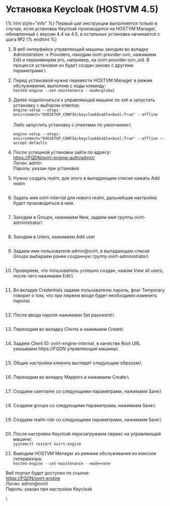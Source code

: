 # Установка Keycloak (HOSTVM 4.5)

{% hint style="info" %}
Первый шаг инструкции выполняется только в случае, если установка Keycloak производится на HOSTVM Manager, обновленный с версии 4.4 на 4.5, в остальных установка начинается с шага №2
{% endhint %}

1. В веб-интерфейсе управляющей машины заходим во вкладку Administration -> Providers, находим ovirt-provider-ovn, нажимаем Edit и переименуем его, например, на ovirt-provider-ovn\_old. В процессе установки он будет создан заново с другими параметрами.\

2. Перед установкой нужно перевести HOSTVM Manager в режим обслуживания, выполнив с ноды команду:\
   `hosted-engine --set-maintenance --mode=global`
3.  Далее подключиться к управляющей машине по ssh и запустить установку с выбором ответов:\
    `engine-setup --otopi-environment="OVESETUP_CONFIG/keycloakEnable=bool:True" --offline`\
    \
    Либо запустить установку с ответами по умолчанию:\


    `engine-setup --otopi-environment="OVESETUP_CONFIG/keycloakEnable=bool:True" --offline –-accept-defaults`
4. После успешной установки зайти по адресу:\
   [https://FQDN/ovirt-engine-auth/admin/](https://fqdn/ovirt-engine-auth/admin/)\
   Логин: admin\
   Пароль: указан при установке
5. Нужно создать realm, для этого в выпадающем списке нажать Add realm

<figure><img src="https://lh3.googleusercontent.com/429rtMky9D_utY4oRSRj_DxmWyoI3Fsk1b-5wzbqHXu1JwWtM70XQXXg9-VSH8yrqOlhb7l4FfOZZQTjQuXM2HExc71elB-_2o9dVBqCbx5wNeBSAUduSYUAMuhGJS6k2kg62uaVFyGp3hf4wgnYBwI" alt=""><figcaption></figcaption></figure>

6. Задать имя ovirt-internal для нового realm, дальнейшая настройка будет производиться в нем.

<figure><img src="https://lh6.googleusercontent.com/q1Esh5pNwAwr3e_-Ft0XrLgVhSx2-wBKVBjO6SEdXdI5ldI6L4GH5GewaWP_eddxNljZqx1JjWFTIcuuBxh6vLhk5-yiNYSmiZh3l2NJgovcpt2hBCA-UKwWDcRqw3_c8yvCN6Vma-6fd6INpOqUz1Q" alt=""><figcaption></figcaption></figure>

7.  Заходим в Groups, нажимаем New, задаем имя группы ovirt-administrator\


    <figure><img src="https://lh5.googleusercontent.com/owyh0mvvbJtDF4oHlfk6Ddt56LcEt8QV_7up3UVAvr9TFhJmJL1YQ3tdXhIdDaPCA5ItijEtpY34BeuUyMNeHOqKa6Pl9blCKtGmI4mkKtyTOkFo-qI1n1ukMQhgRQ4I6JgDC6uldSOIEub4yECr0M4" alt=""><figcaption></figcaption></figure>
8.  Заходим в Users, нажимаем Add user

    <figure><img src="https://lh6.googleusercontent.com/VCudmhZU5ZqmpAZ-BesJnNQWdkrOGRa7SGOFlFGiIGYYI2dEFCURZ9ovoD4rEmfkgls-BRDi-62dYO0syDNxUesA4q5mrRur9-qRQqqfpuuAm4unOr8lm0khq4aeZ7nJAIjQe5XcHFM7QSmhL_fRWSw" alt=""><figcaption></figcaption></figure>
9.  Задаем имя пользователя admin@ovirt, в выпадающем списке Groups выбираем ранее созданную группу ovirt-administrator\


    <figure><img src="https://lh6.googleusercontent.com/uOtJ02xXZu1EM-pQGHHVjSYdxaJT7d95z14vr7rSaLr0MYsfG0Lxuj3W29lM0P518V9bsM7zDGItSYQh5eta07j0BCkVpWOQSJlFFD3C_nkhQDuu8vOilODkmVk1w89dEe1fI0i_Q6qTLr-WYinv1cY" alt=""><figcaption></figcaption></figure>
10. Проверяем, что пользователь успешно создан, нажам View all users, после чего нажимаем Edit:\


    <figure><img src="https://lh6.googleusercontent.com/TPrxXdg4gC0oRksVTkbvLtVqs3juR0u-3SZuMfXlckVMQ8oPYHeV2uf08BLgQRvVz-AW6INcRyLT3LiwmLE1r9VJ5EsLElCcy9Yi4rWgXB-md7T8LONa4yZ8fPJ7mCx4yIe6b-lRzbVeYRrgsu7OOho" alt=""><figcaption></figcaption></figure>
11. Во вкладке Credentials задаем пользователю пароль, флаг Temporary говорит о том, что при первом входе будет необходимо изменить пароль\


    <figure><img src="https://lh5.googleusercontent.com/5CILD9ezVGCtnyA68XK1Lln25PmT1u8RHtQRj-eUqsPwXlOLjySeV7Fik50zwV-7g5urgBa-XpWfcCI3_QaESFTARm_l8-qbZ7CzdKOYPY6Iot_vcxnJhgb6vWlAwqZhikr4GgqR2QKi8bw3uaBXYYw" alt=""><figcaption></figcaption></figure>
12. После ввода пароля нажимаем Set password:\


    <figure><img src="https://lh6.googleusercontent.com/lUVXeAYuAjn3lsqRAbnJsp3RnB_mTyYlDvmFzg_JJd8kimjZ6aVJp8JRT-eLP5faWGitg1xDBovgk6O7bcSs0HbmR7YmzARUdcfRlw-zg7OaV8pkA0Gl0QVaqsKKFmFKyQA47soNFP_jS9Bfv0BEXqY" alt=""><figcaption></figcaption></figure>
13. Переходим во вкладку Clients и нажимаем Create\


    <figure><img src="https://lh5.googleusercontent.com/p93ugFQm9irgC0DtK5K02NZ70xy6IaOF4WKsDAlygQ7ard1KjmUs_aPrM6dkyyxySnKwjDzM6zzDQci915znG7d07ocbNi7o_-Lp9tjZKcb3chSk4TKYtGsTsaflVEd1lqlkLbEoQ3-Ubf57yjJjbh8" alt=""><figcaption></figcaption></figure>
14. Задаем Client ID: ovirt-engine-internal, в качестве Root URL указываем https://FQDN управляющей машины\


    <figure><img src="https://lh4.googleusercontent.com/oSy8kNe4118lwhqd2T0Nxf5CBBxPJCpWoiCwaaXgEgMNnLpMrsfHhU1W8MGbwGPqM9wN1QkbaROrLVnRN9ceZ2v_mNYetf56FyP4b1ERgQ1Y2t2EpDvkt5UoJgmPzFuu26obmwI8_EptHXOoztWHtk8" alt=""><figcaption></figcaption></figure>
15. Общие настройки клиента выглядят следующим образом:\


    <figure><img src="https://lh4.googleusercontent.com/Y5QbUujsL3_Oayu2k90nvpRN0Dsx8uR5OVuiVqZVg45nM_5B0RwBmeRBAkgGpxmpI_gP8v4-HJGDRat9mJOJVkz2012W7t_Af3Wyev00Q_-aN_pnpnB9eF6egarz3zoLd-OvmwZszYw09wrdLevBO2Y" alt=""><figcaption></figcaption></figure>
16. Переходим во вкладку Mappers и нажимаем Create:\


    <figure><img src="https://lh5.googleusercontent.com/1FlMXbl6Jd85YP08rEnQw9DpBSLnwxK2Mnhjk8kS3LfRjx7pDE8g73IYDCOo0bjjwI09JyCCHreJ4mh92eM5z0Svf0dTwOGDfZcyFXclRVoloAke9ECAb4fFdwWwuqsT5vHH4hqB7sTt_99ZMDSVcaI" alt=""><figcaption></figcaption></figure>
17. Создаем username со следующими параметрами, нажимаем Save:\


    <figure><img src="https://lh4.googleusercontent.com/wF7qEi020eGBp5C-bV9HN0Zk-CPm3VibyrsJ4Udaf1ED-mXlI9fdhVcHOlj79YCoxtozZnxbHpeYSe259iT1ksJr8AVk9SYp5QabWmCMqbBpUsYbNjet6w7Oi1UB-2uC5-Cwg5fAEpxHOS4a-0EtFxs" alt=""><figcaption></figcaption></figure>
18. Создаем groups со следующими параметрами, нажимаем Save:\


    <figure><img src="https://lh5.googleusercontent.com/iTAC1QYK7RPaokIgx7Shw-qUWZD2a9OWsobP0kBASsXoYjlvr2UR5NAhtb2YfkvrNaFb4vVGau2EAoSOx9UUegVH6326ainyztAYhg4lpxuDrwLxjII-v9_HLN3lrLhrj9UntQ69yBDUKzUTeKe7ylo" alt=""><figcaption></figcaption></figure>
19. Создаем realm role со следующими параметрами, нажимаем Save:\


    <figure><img src="https://lh3.googleusercontent.com/VxfxxP4J9Y6tgtiM8Now37AsYnV-IPtLmjhbXWS_bsFFMwrfmsyg9w7qIQCkx2p6wnvigNzeTpzGNfMXcp4UkOUw-AYAJgeffK9GivoZi9Sd5hiXYRFEn6MZJEIcsFZHu8iFxA7B79rKhUl_8Xa8xQk" alt=""><figcaption></figcaption></figure>
20. После настройки Keycloak перезагружаем сервис на управляющей машине:\
    `systemctl restart ovirt-engine`
21. Выводим HOSTVM Manager из режима обслуживания из консоли гипервизора:\
    `hosted-engine --set-maintenance --mode=none`

Веб портал будет доступен по ссылке:\
[https://FQDN/ovirt-engine\
](https://fqdn/ovirt-engine)Логин: admin@ovirt\
Пароль: указан при настройке Keycloak

\
